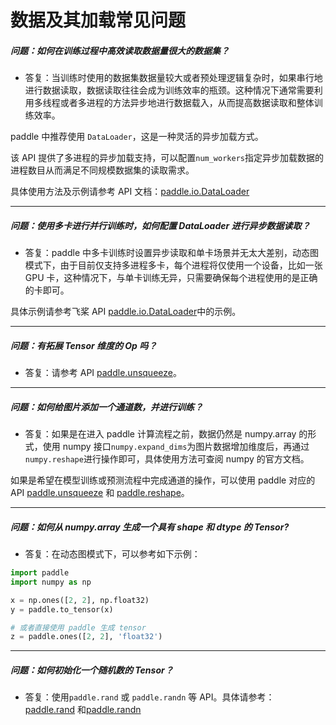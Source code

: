 # 数据及其加载常见问题


##### 问题：如何在训练过程中高效读取数据量很大的数据集？

+ 答复：当训练时使用的数据集数据量较大或者预处理逻辑复杂时，如果串行地进行数据读取，数据读取往往会成为训练效率的瓶颈。这种情况下通常需要利用多线程或者多进程的方法异步地进行数据载入，从而提高数据读取和整体训练效率。

paddle 中推荐使用 `DataLoader`，这是一种灵活的异步加载方式。

该 API 提供了多进程的异步加载支持，可以配置`num_workers`指定异步加载数据的进程数目从而满足不同规模数据集的读取需求。

具体使用方法及示例请参考 API 文档：[paddle.io.DataLoader](https://www.paddlepaddle.org.cn/documentation/docs/zh/api/paddle/io/DataLoader_cn.html#dataloader)

----------

##### 问题：使用多卡进行并行训练时，如何配置 DataLoader 进行异步数据读取？

+ 答复：paddle 中多卡训练时设置异步读取和单卡场景并无太大差别，动态图模式下，由于目前仅支持多进程多卡，每个进程将仅使用一个设备，比如一张 GPU 卡，这种情况下，与单卡训练无异，只需要确保每个进程使用的是正确的卡即可。

具体示例请参考飞桨 API [paddle.io.DataLoader](https://www.paddlepaddle.org.cn/documentation/docs/zh/api/paddle/io/DataLoader_cn.html#dataloader)中的示例。

----------


##### 问题：有拓展 Tensor 维度的 Op 吗？

+ 答复：请参考 API [paddle.unsqueeze](https://www.paddlepaddle.org.cn/documentation/docs/zh/api/paddle/unsqueeze_cn.html#unsqueeze)。

----------


##### 问题：如何给图片添加一个通道数，并进行训练？

+ 答复：如果是在进入 paddle 计算流程之前，数据仍然是 numpy.array 的形式，使用 numpy 接口`numpy.expand_dims`为图片数据增加维度后，再通过`numpy.reshape`进行操作即可，具体使用方法可查阅 numpy 的官方文档。

如果是希望在模型训练或预测流程中完成通道的操作，可以使用 paddle 对应的 API [paddle.unsqueeze](https://www.paddlepaddle.org.cn/documentation/docs/zh/api/paddle/unsqueeze_cn.html#unsqueeze) 和 [paddle.reshape](https://www.paddlepaddle.org.cn/documentation/docs/zh/api/paddle/reshape_cn.html#reshape)。

----------


##### 问题：如何从 numpy.array 生成一个具有 shape 和 dtype 的 Tensor?

+ 答复：在动态图模式下，可以参考如下示例：

```python
import paddle
import numpy as np

x = np.ones([2, 2], np.float32)
y = paddle.to_tensor(x)

# 或者直接使用 paddle 生成 tensor
z = paddle.ones([2, 2], 'float32')
```

----------

##### 问题：如何初始化一个随机数的 Tensor？

+ 答复：使用`paddle.rand` 或 `paddle.randn` 等 API。具体请参考：
[paddle.rand](https://www.paddlepaddle.org.cn/documentation/docs/zh/api/paddle/rand_cn.html#rand) 和[paddle.randn](https://www.paddlepaddle.org.cn/documentation/docs/zh/api/paddle/randn_cn.html#randn)
